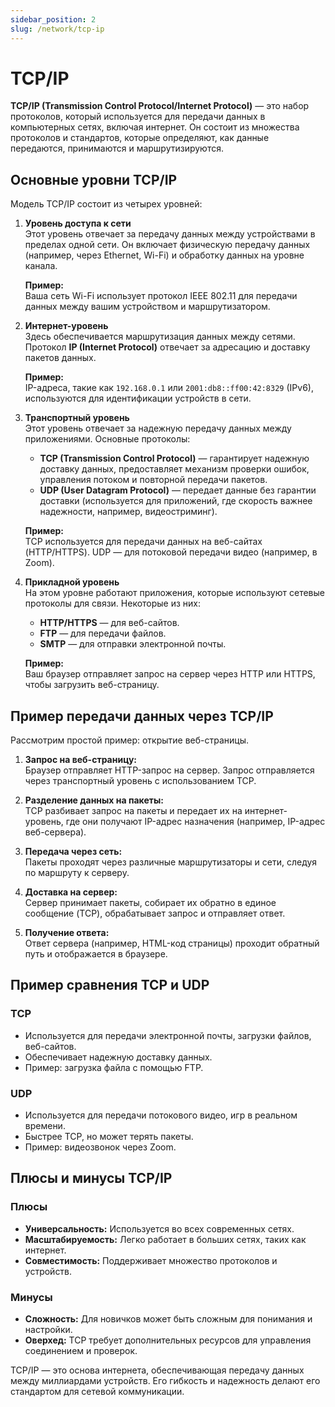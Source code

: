 ```yaml
---
sidebar_position: 2
slug: /network/tcp-ip
---
```


# TCP/IP

**TCP/IP (Transmission Control Protocol/Internet Protocol)** — это набор протоколов, который используется для передачи данных в компьютерных сетях, включая интернет. Он состоит из множества протоколов и стандартов, которые определяют, как данные передаются, принимаются и маршрутизируются.

## Основные уровни TCP/IP

Модель TCP/IP состоит из четырех уровней:

1. **Уровень доступа к сети**  
   Этот уровень отвечает за передачу данных между устройствами в пределах одной сети. Он включает физическую передачу данных (например, через Ethernet, Wi-Fi) и обработку данных на уровне канала.

   **Пример:**  
   Ваша сеть Wi-Fi использует протокол IEEE 802.11 для передачи данных между вашим устройством и маршрутизатором.

2. **Интернет-уровень**  
   Здесь обеспечивается маршрутизация данных между сетями. Протокол **IP (Internet Protocol)** отвечает за адресацию и доставку пакетов данных.

   **Пример:**  
   IP-адреса, такие как `192.168.0.1` или `2001:db8::ff00:42:8329` (IPv6), используются для идентификации устройств в сети.

3. **Транспортный уровень**  
   Этот уровень отвечает за надежную передачу данных между приложениями. Основные протоколы:  
   - **TCP (Transmission Control Protocol)** — гарантирует надежную доставку данных, предоставляет механизм проверки ошибок, управления потоком и повторной передачи пакетов.
   - **UDP (User Datagram Protocol)** — передает данные без гарантии доставки (используется для приложений, где скорость важнее надежности, например, видеостриминг).

   **Пример:**  
   TCP используется для передачи данных на веб-сайтах (HTTP/HTTPS). UDP — для потоковой передачи видео (например, в Zoom).

4. **Прикладной уровень**  
   На этом уровне работают приложения, которые используют сетевые протоколы для связи. Некоторые из них:  
   - **HTTP/HTTPS** — для веб-сайтов.  
   - **FTP** — для передачи файлов.  
   - **SMTP** — для отправки электронной почты.

   **Пример:**  
   Ваш браузер отправляет запрос на сервер через HTTP или HTTPS, чтобы загрузить веб-страницу.

## Пример передачи данных через TCP/IP

Рассмотрим простой пример: открытие веб-страницы.

1. **Запрос на веб-страницу:**  
   Браузер отправляет HTTP-запрос на сервер. Запрос отправляется через транспортный уровень с использованием TCP.

2. **Разделение данных на пакеты:**  
   TCP разбивает запрос на пакеты и передает их на интернет-уровень, где они получают IP-адрес назначения (например, IP-адрес веб-сервера).

3. **Передача через сеть:**  
   Пакеты проходят через различные маршрутизаторы и сети, следуя по маршруту к серверу.

4. **Доставка на сервер:**  
   Сервер принимает пакеты, собирает их обратно в единое сообщение (TCP), обрабатывает запрос и отправляет ответ.

5. **Получение ответа:**  
   Ответ сервера (например, HTML-код страницы) проходит обратный путь и отображается в браузере.

## Пример сравнения TCP и UDP

### TCP

- Используется для передачи электронной почты, загрузки файлов, веб-сайтов.
- Обеспечивает надежную доставку данных.
- Пример: загрузка файла с помощью FTP.

### UDP

- Используется для передачи потокового видео, игр в реальном времени.
- Быстрее TCP, но может терять пакеты.
- Пример: видеозвонок через Zoom.

## Плюсы и минусы TCP/IP

### Плюсы

- **Универсальность:** Используется во всех современных сетях.
- **Масштабируемость:** Легко работает в больших сетях, таких как интернет.
- **Совместимость:** Поддерживает множество протоколов и устройств.

### Минусы

- **Сложность:** Для новичков может быть сложным для понимания и настройки.
- **Оверхед:** TCP требует дополнительных ресурсов для управления соединением и проверок.

TCP/IP — это основа интернета, обеспечивающая передачу данных между миллиардами устройств. Его гибкость и надежность делают его стандартом для сетевой коммуникации.
